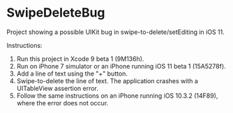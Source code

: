 # SwipeDeleteBug
Project showing a possible UIKit bug in swipe-to-delete/setEditing in iOS 11.

Instructions:
1. Run this project in Xcode 9 beta 1 (9M136h).
2. Run on iPhone 7 simulator or an iPhone running iOS 11 beta 1 (15A5278f).
3. Add a line of text using the "+" button.
4. Swipe-to-delete the line of text. The application crashes with a UITableView assertion error.
5. Follow the same instructions on an iPhone running iOS 10.3.2 (14F89), where the error does not occur.
